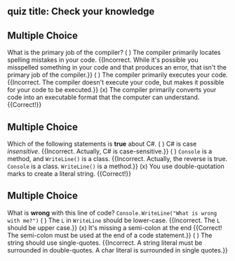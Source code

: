 ## quiz title: Check your knowledge

## Multiple Choice

What is the primary job of the compiler?
( ) The compiler primarily locates spelling mistakes in your code. {{Incorrect. While it's possible you misspelled something in your code and that produces an error, that isn't the primary job of the compiler.}}
( ) The compiler primarily executes your code. {{Incorrect. The compiler doesn't execute your code, but makes it possible for your code to be executed.}}
(x) The compiler primarily converts your code into an executable format that the computer can understand. {{Correct!}}

## Multiple Choice

Which of the following statements is **true** about C#.
( ) C# is case *insensitive*. {{Incorrect. Actually, C# is case-sensitive.}}
( ) `Console` is a method, and `WriteLine()` is a class. {{Incorrect. Actually, the reverse is true.  `Console` is a class.  `WriteLine()` is a method.}}
(x) You use double-quotation marks to create a literal string. {{Correct!}}

## Multiple Choice

What is **wrong** with this line of code?  `Console.WriteLine("What is wrong with me?")`
( ) The `L` in `WriteLine` should be lower-case. {{Incorrect. The `L` should be upper case.}}
(x) It's missing a semi-colon at the end {{Correct!  The semi-colon must be used at the end of a code statement.}}
( ) The string should use single-quotes. {{Incorrect. A string literal must be surrounded in double-quotes.  A char literal is surrounded in single quotes.}}